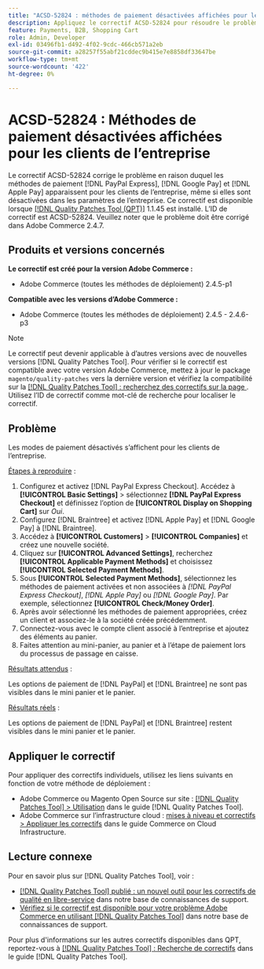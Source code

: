 ```yaml
---
title: "ACSD-52824 : méthodes de paiement désactivées affichées pour les clients de l’entreprise"
description: Appliquez le correctif ACSD-52824 pour résoudre le problème Adobe Commerce où les méthodes de paiement  [!DNL PayPal Express], [!DNL Google Pay], and [!DNL Apple Pay] apparaissent pour les clients de l’entreprise même s’ils sont désactivés dans les paramètres de l’entreprise.
feature: Payments, B2B, Shopping Cart
role: Admin, Developer
exl-id: 03496fb1-d492-4f02-9cdc-466cb571a2eb
source-git-commit: a28257f55abf21cddec9b415e7e8858df33647be
workflow-type: tm+mt
source-wordcount: '422'
ht-degree: 0%

---
```


# ACSD-52824 : Méthodes de paiement désactivées affichées pour les clients de l’entreprise

Le correctif ACSD-52824 corrige le problème en raison duquel les méthodes de paiement [!DNL PayPal Express], [!DNL Google Pay] et [!DNL Apple Pay] apparaissent pour les clients de l’entreprise, même si elles sont désactivées dans les paramètres de l’entreprise. Ce correctif est disponible lorsque [[!DNL Quality Patches Tool (QPT)]](/help/announcements/adobe-commerce-announcements/magento-quality-patches-released-new-tool-to-self-serve-quality-patches.md) 1.1.45 est installé. L’ID de correctif est ACSD-52824. Veuillez noter que le problème doit être corrigé dans Adobe Commerce 2.4.7.

## Produits et versions concernés

**Le correctif est créé pour la version Adobe Commerce :**

* Adobe Commerce (toutes les méthodes de déploiement) 2.4.5-p1

**Compatible avec les versions d’Adobe Commerce :**

* Adobe Commerce (toutes les méthodes de déploiement) 2.4.5 - 2.4.6-p3

>[!NOTE]
>
>Le correctif peut devenir applicable à d’autres versions avec de nouvelles versions [!DNL Quality Patches Tool]. Pour vérifier si le correctif est compatible avec votre version Adobe Commerce, mettez à jour le package `magento/quality-patches` vers la dernière version et vérifiez la compatibilité sur la [[!DNL Quality Patches Tool] : recherchez des correctifs sur la page ](https://experienceleague.adobe.com/tools/commerce-quality-patches/index.html). Utilisez l’ID de correctif comme mot-clé de recherche pour localiser le correctif.

## Problème

Les modes de paiement désactivés s’affichent pour les clients de l’entreprise.

<u>Étapes à reproduire</u> :

1. Configurez et activez [!DNL PayPal Express Checkout]. Accédez à **[!UICONTROL Basic Settings]** > sélectionnez **[!DNL PayPal Express Checkout]** et définissez l’option de **[!UICONTROL Display on Shopping Cart]** sur *Oui*.
1. Configurez [!DNL Braintree] et activez [!DNL Apple Pay] et [!DNL Google Pay] à [!DNL Braintree].
1. Accédez à **[!UICONTROL Customers]** > **[!UICONTROL Companies]** et créez une nouvelle société.
1. Cliquez sur **[!UICONTROL Advanced Settings]**, recherchez **[!UICONTROL Applicable Payment Methods]** et choisissez **[!UICONTROL Selected Payment Methods]**.
1. Sous **[!UICONTROL Selected Payment Methods]**, sélectionnez les méthodes de paiement activées et non associées à *[!DNL PayPal Express Checkout]*, *[!DNL Apple Pay]* ou *[!DNL Google Pay]*. Par exemple, sélectionnez **[!UICONTROL Check/Money Order]**.
1. Après avoir sélectionné les méthodes de paiement appropriées, créez un client et associez-le à la société créée précédemment.
1. Connectez-vous avec le compte client associé à l’entreprise et ajoutez des éléments au panier.
1. Faites attention au mini-panier, au panier et à l’étape de paiement lors du processus de passage en caisse.

<u>Résultats attendus</u> :

Les options de paiement de [!DNL PayPal] et [!DNL Braintree] ne sont pas visibles dans le mini panier et le panier.

<u>Résultats réels</u> :

Les options de paiement de [!DNL PayPal] et [!DNL Braintree] restent visibles dans le mini panier et le panier.

## Appliquer le correctif

Pour appliquer des correctifs individuels, utilisez les liens suivants en fonction de votre méthode de déploiement :

* Adobe Commerce ou Magento Open Source sur site : [[!DNL Quality Patches Tool] > Utilisation](https://experienceleague.adobe.com/docs/commerce-operations/tools/quality-patches-tool/usage.html) dans le guide [!DNL Quality Patches Tool].
* Adobe Commerce sur l’infrastructure cloud : [mises à niveau et correctifs > Appliquer les correctifs](https://experienceleague.adobe.com/docs/commerce-cloud-service/user-guide/develop/upgrade/apply-patches.html) dans le guide Commerce on Cloud Infrastructure.

## Lecture connexe

Pour en savoir plus sur [!DNL Quality Patches Tool], voir :

* [[!DNL Quality Patches Tool] publié : un nouvel outil pour les correctifs de qualité en libre-service](/help/announcements/adobe-commerce-announcements/magento-quality-patches-released-new-tool-to-self-serve-quality-patches.md) dans notre base de connaissances de support.
* [Vérifiez si le correctif est disponible pour votre problème Adobe Commerce en utilisant  [!DNL Quality Patches Tool]](/help/support-tools/patches-available-in-qpt-tool/check-patch-for-magento-issue-with-magento-quality-patches.md) dans notre base de connaissances de support.

Pour plus d&#39;informations sur les autres correctifs disponibles dans QPT, reportez-vous à [[!DNL Quality Patches Tool] : Recherche de correctifs](https://experienceleague.adobe.com/tools/commerce-quality-patches/index.html) dans le guide [!DNL Quality Patches Tool].
